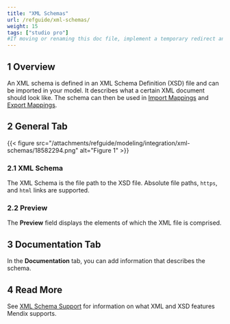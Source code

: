 ```yaml
---
title: "XML Schemas"
url: /refguide/xml-schemas/
weight: 15
tags: ["studio pro"]
#If moving or renaming this doc file, implement a temporary redirect and let the respective team know they should update the URL in the product. See Mapping to Products for more details.
---
```


## 1 Overview

An XML schema is defined in an XML Schema Definition (XSD) file and can be imported in your model. It describes what a certain XML document should look like. The schema can then be used in [Import Mappings](/refguide/import-mappings/) and [Export Mappings](/refguide/export-mappings/).

## 2 General Tab

{{< figure src="/attachments/refguide/modeling/integration/xml-schemas/18582294.png" alt="Figure 1" >}}

### 2.1 XML Schema

The XML Schema is the file path to the XSD file. Absolute file paths, `https`, and `html` links are supported.

### 2.2 Preview

The **Preview** field displays the elements of which the XML file is comprised.

## 3 Documentation Tab

In the **Documentation** tab, you can add information that describes the schema.

## 4 Read More

See [XML Schema Support](/refguide/xml-schema-support/) for information on what XML and XSD features Mendix supports.
